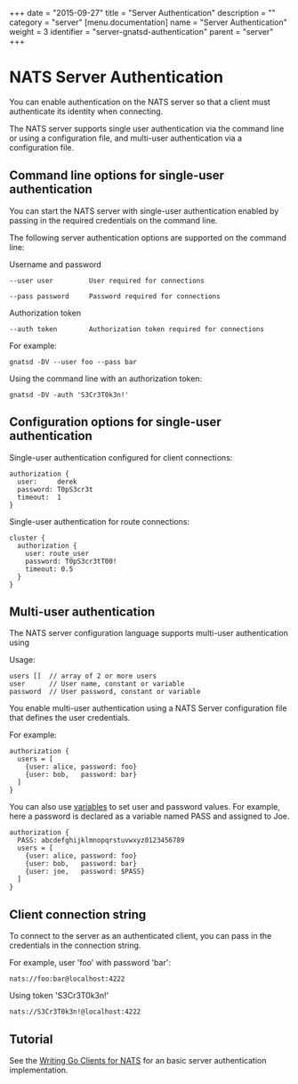 +++
date = "2015-09-27"
title = "Server Authentication"
description = ""
category = "server"
[menu.documentation]
  name = "Server Authentication"
  weight = 3
  identifier = "server-gnatsd-authentication"
  parent = "server"
+++

# NATS Server Authentication

You can enable authentication on the NATS server so that a client must authenticate its identity when connecting. 

The NATS server supports single user authentication via the command line or using a configuration file, and multi-user authentication via a configuration file. 

## Command line options for single-user authentication

You can start the NATS server with single-user authentication enabled by passing in the required credentials on the command line.

The following server authentication options are supported on the command line:

Username and password

    --user user         User required for connections

    --pass password     Password required for connections

Authorization token

    --auth token        Authorization token required for connections

For example:

```
gnatsd -DV --user foo --pass bar
```

Using the command line with an authorization token:

```
gnatsd -DV -auth 'S3Cr3T0k3n!'
```

## Configuration options for single-user authentication

Single-user authentication configured for client connections:

```
authorization {
  user:     derek
  password: T0pS3cr3t
  timeout:  1
}
```

Single-user authentication for route connections:

```
cluster {
  authorization {
    user: route_user
    password: T0pS3cr3tT00!
    timeout: 0.5
  }
}
```

## Multi-user authentication

The NATS server configuration language supports multi-user authentication using 

Usage:

```
users []  // array of 2 or more users
user      // User name, constant or variable
password  // User password, constant or variable
```

You enable multi-user authentication using a NATS Server configuration file that defines the user credentials.

For example:

```
authorization {
  users = [
    {user: alice, password: foo}
    {user: bob,   password: bar}
  ]
}
```

You can also use [variables](http://nats.io/documentation/server/gnatsd-config/) to set user and password values. For example, here a password is declared as a variable named PASS and assigned to Joe.

```
authorization {
  PASS: abcdefghijklmnopqrstuvwxyz0123456789
  users = [
    {user: alice, password: foo}
    {user: bob,   password: bar}
    {user: joe,   password: $PASS}
  ]
}
```

## Client connection string

To connect to the server as an authenticated client, you can pass in the credentials in the connection string.

For example, user 'foo' with password 'bar':

```
nats://foo:bar@localhost:4222
```

Using token 'S3Cr3T0k3n!'

```
nats://S3Cr3T0k3n!@localhost:4222
```

## Tutorial

See the [Writing Go Clients for NATS](/documentation/tutorials/nats-client-dev/) for an basic server authentication implementation.
